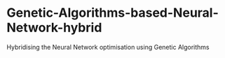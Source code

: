 # Genetic-Algorithms-based-Neural-Network-hybrid
Hybridising the Neural Network optimisation using Genetic Algorithms
